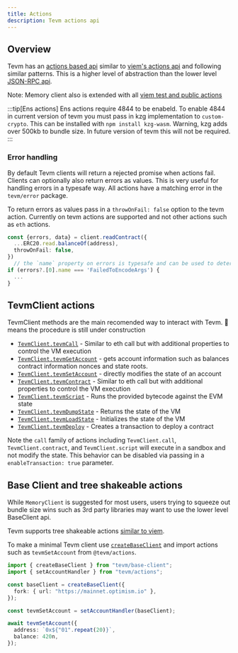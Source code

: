 ```yaml
---
title: Actions
description: Tevm actions api
---
```


## Overview

Tevm has an [actions based api](/reference/tevm/actions-types/api) similar to [viem's actions api](https://viem.sh/docs/actions/public/getbalance) and following similar patterns. This is a higher level of abstraction than the lower level [JSON-RPC api](/learn/json-rpc).

Note: Memory client also is extended with all [viem test and public actions](https://github.com/evmts/tevm-monorepo/blob/main/packages/memory-client/src/createMemoryClient.js#L59)

:::tip[Ens actions]
Ens actions require 4844 to be enabeld. To enable 4844 in current version of tevm you must pass in kzg implementation to `custom-crypto`. This can be installed with `npm install kzg-wasm`.
Warning, kzg adds over 500kb to bundle size.
In future version of tevm this will not be required.
:::

### Error handling

By default Tevm clients will return a rejected promise when actions fail. Clients can optionally also return errors as values. This is very useful for handling errors in a typesafe way. All actions have a matching error in the `tevm/error` package.

To return errors as values pass in a `throwOnFail: false` option to the tevm action. Currently on tevm actions are supported and not other actions such as `eth` actions.

```typescript
const {errors, data} = client.readContract({
  ...ERC20.read.balanceOf(address),
  throwOnFail: false,
})
  // the `name` property on errors is typesafe and can be used to determine the type of error
if (errors?.[0].name === 'FailedToEncodeArgs') {
  ...
}
```

## TevmClient actions

TevmClient methods are the main recomended way to interact with Tevm. 🚧 means the procedure is still under construction

- [`TevmClient.tevmCall`](/reference/tevm/actions-types/type-aliases/callhandler) - Similar to eth call but with additional properties to control the VM execution
- [`TevmClient.tevmGetAccount`](/reference/tevm/actions-types/type-aliases/getaccounthandler) - gets account information such as balances contract information nonces and state roots.
- [`TevmClient.tevmSetAccount`](/reference/tevm/actions-types/type-aliases/setaccounthandler) - directly modifies the state of an account
- [`TevmClient.tevmContract`](/reference/tevm/actions-types/type-aliases/callhandler) - Similar to eth call but with additional properties to control the VM execution
- [`TevmClient.tevmScript`](/reference/tevm/actions-types/type-aliases/scripthandler) - Runs the provided bytecode against the EVM state
- [`TevmClient.tevmDumpState`](/reference/tevm/actions-types/type-aliases/dumpstatehandler) - Returns the state of the VM
- [`TevmClient.tevmLoadState`](/reference/tevm/actions-types/type-aliases/loadstatehandler) - Initializes the state of the VM
- [`TevmClient.tevmDeploy`](/reference/tevm/actions-types/type-aliases/deploy) - Creates a transaction to deploy a contract

Note the `call` family of actions including `TevmClient.call`, `TevmClient.contract`, and `TevmClient.script` will execute in a sandbox and not modify the state. This behavior can be disabled via passing in a `enableTransaction: true` parameter.

## Base Client and tree shakeable actions

While `MemoryClient` is suggested for most users, users trying to squeeze out bundle size wins such as 3rd party libraries may want to use the lower level BaseClient api.

Tevm supports tree shakeable actions [similar to viem](https://viem.sh/docs/clients/custom#tree-shaking).

To make a minimal Tevm client use [`createBaseClient`](https://tevm.sh/reference/tevm/base-client/functions/createbaseclient/) and import actions such as `tevmSetAccount` from `@tevm/actions`.

```typescript
import { createBaseClient } from "tevm/base-client";
import { setAccountHandler } from "tevm/actions";

const baseClient = createBaseClient({
  fork: { url: "https://mainnet.optimism.io" },
});

const tevmSetAccount = setAccountHandler(baseClient);

await tevmSetAccount({
  address: `0x${"01".repeat(20)}`,
  balance: 420n,
});
```
